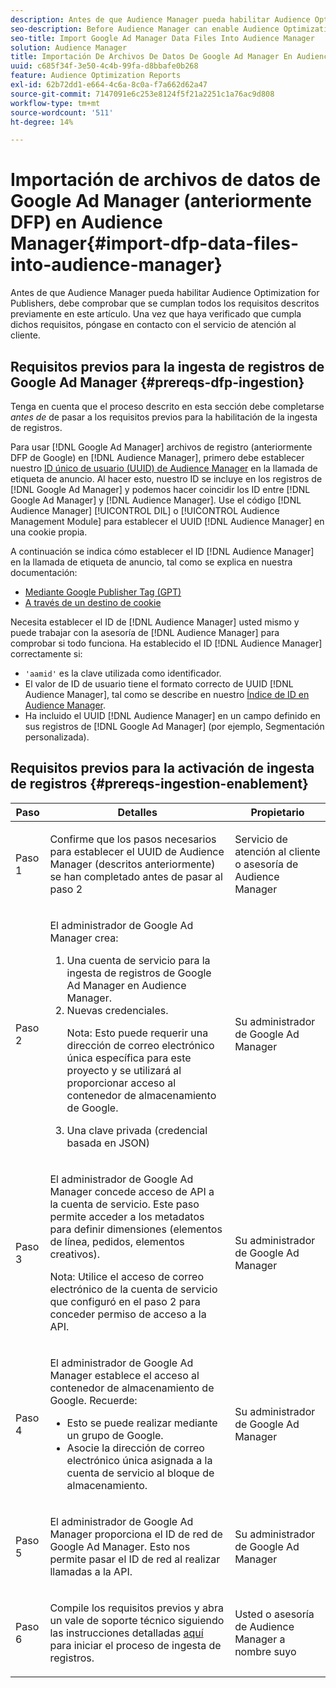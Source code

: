 ```yaml
---
description: Antes de que Audience Manager pueda habilitar Audience Optimization for Publishers, debe comprobar que se cumplan todos los requisitos descritos previamente en este artículo. Una vez que haya verificado que cumpla dichos requisitos, póngase en contacto con el servicio de atención al cliente.
seo-description: Before Audience Manager can enable Audience Optimization for Publishers, you must ensure that all prerequisites outlined in this article are met. Contact Customer Care after checking off all prerequisites.
seo-title: Import Google Ad Manager Data Files Into Audience Manager
solution: Audience Manager
title: Importación De Archivos De Datos De Google Ad Manager En Audience Manager
uuid: c685f34f-3e50-4c4b-99fa-d8bbafe0b268
feature: Audience Optimization Reports
exl-id: 62b72dd1-e664-4c6a-8c0a-f7a662d62a47
source-git-commit: 7147091e6c253e8124f5f21a2251c1a76ac9d808
workflow-type: tm+mt
source-wordcount: '511'
ht-degree: 14%

---
```


# Importación de archivos de datos de Google Ad Manager (anteriormente DFP) en Audience Manager{#import-dfp-data-files-into-audience-manager}

Antes de que Audience Manager pueda habilitar Audience Optimization for Publishers, debe comprobar que se cumplan todos los requisitos descritos previamente en este artículo. Una vez que haya verificado que cumpla dichos requisitos, póngase en contacto con el servicio de atención al cliente.

## Requisitos previos para la ingesta de registros de Google Ad Manager {#prereqs-dfp-ingestion}

Tenga en cuenta que el proceso descrito en esta sección debe completarse *antes de* de pasar a los requisitos previos para la habilitación de la ingesta de registros.

Para usar [!DNL Google Ad Manager] archivos de registro (anteriormente DFP de Google) en [!DNL Audience Manager], primero debe establecer nuestro [ID único de usuario (UUID) de Audience Manager](../../../reference/ids-in-aam.md) en la llamada de etiqueta de anuncio. Al hacer esto, nuestro ID se incluye en los registros de [!DNL Google Ad Manager] y podemos hacer coincidir los ID entre [!DNL Google Ad Manager] y [!DNL Audience Manager]. Use el código [!DNL Audience Manager] [!UICONTROL DIL] o [!UICONTROL Audience Management Module] para establecer el UUID [!DNL Audience Manager] en una cookie propia.

A continuación se indica cómo establecer el ID [!DNL Audience Manager] en la llamada de etiqueta de anuncio, tal como se explica en nuestra documentación:

* [Mediante Google Publisher Tag (GPT)](../../../integration/gpt-aam-destination/gpt-aam-modify-api.md)
* [A través de un destino de cookie](../../../integration/gpt-aam-destination/gpt-aam-create-destination.md)

Necesita establecer el ID de [!DNL Audience Manager] usted mismo y puede trabajar con la asesoría de [!DNL Audience Manager] para comprobar si todo funciona. Ha establecido el ID [!DNL Audience Manager] correctamente si:

* `'aamid'` es la clave utilizada como identificador.
* El valor de ID de usuario tiene el formato correcto de UUID [!DNL Audience Manager], tal como se describe en nuestro [Índice de ID en Audience Manager](../../../reference/ids-in-aam.md).
* Ha incluido el UUID [!DNL Audience Manager] en un campo definido en sus registros de [!DNL Google Ad Manager] (por ejemplo, Segmentación personalizada).

## Requisitos previos para la activación de ingesta de registros {#prereqs-ingestion-enablement}

<table id="table_C980A9F9B0FB4157B4908A64768B1571"> 
 <thead> 
  <tr> 
   <th colname="col1" class="entry"> Paso </th> 
   <th colname="col2" class="entry"> Detalles </th> 
   <th colname="col3" class="entry"> Propietario </th> 
  </tr> 
 </thead>
 <tbody> 
  <tr> 
   <td colname="col1"> <p>Paso 1 </p> </td> 
   <td colname="col2"> <p>Confirme que los pasos necesarios para establecer el UUID <span class="keyword"> de Audience Manager</span> (descritos anteriormente) se han completado antes de pasar al paso 2 </p> </td> 
   <td colname="col3"> <p><span class="keyword"> Servicio de atención al cliente o asesoría de Audience Manager</span> </p> </td> 
  </tr> 
  <tr> 
   <td colname="col1"> <p>Paso 2 </p> </td> 
   <td colname="col2"> <p>El administrador de Google Ad Manager crea: </p> <p> 
     <ol id="ol_FCFA9B11CFF948A488DF9CB298FC04C4"> 
      <li id="li_BC946EDCC3324578AEB64EDDA55B5ACA">Una cuenta de servicio para la ingesta de registros de Google Ad Manager en <span class="keyword"> Audience Manager</span>. </li> 
      <li id="li_6B2FC7D73A3246419E55C004E17ACA25">Nuevas credenciales. <p>Nota: Esto puede requerir una dirección de correo electrónico única específica para este proyecto y se utilizará al proporcionar acceso al contenedor de almacenamiento de Google. </p> </li> 
      <li id="li_95444B9FD1B34659A9634814B262A681">Una clave privada (credencial basada en JSON) </li> 
     </ol> </p> </td> 
   <td colname="col3"> <p>Su administrador de Google Ad Manager </p> </td> 
  </tr> 
  <tr> 
   <td colname="col1"> <p>Paso 3 </p> </td> 
   <td colname="col2"> <p>El administrador de Google Ad Manager concede acceso de API a la cuenta de servicio. Este paso permite acceder a los metadatos para definir dimensiones (elementos de línea, pedidos, elementos creativos). <p>Nota: Utilice el acceso de correo electrónico de la cuenta de servicio que configuró en el paso 2 para conceder permiso de acceso a la API. </p> </p> </td> 
   <td colname="col3"> <p>Su administrador de Google Ad Manager </p> </td> 
  </tr> 
  <tr> 
   <td colname="col1"> <p>Paso 4 </p> </td> 
   <td colname="col2"> <p>El administrador de Google Ad Manager establece el acceso al contenedor de almacenamiento de Google. Recuerde: </p> <p> 
     <ul id="ul_3E8DCC73454243D998BD9024D0966A4E"> 
      <li id="li_3691DBD28006412288458175F75873C6">Esto se puede realizar mediante un grupo de Google. </li> 
      <li id="li_4774806B263245CEAAAB89BD2AA7F23F">Asocie la dirección de correo electrónico única asignada a la cuenta de servicio al bloque de almacenamiento. </li> 
     </ul> </p> </td> 
   <td colname="col3"> <p>Su administrador de Google Ad Manager </p> </td> 
  </tr> 
  <tr> 
   <td colname="col1"> <p>Paso 5 </p> </td> 
   <td colname="col2"> <p>El administrador de Google Ad Manager proporciona el ID de red de Google Ad Manager. Esto nos permite pasar el ID de red al realizar llamadas a la API. </p> </td> 
   <td colname="col3"> <p>Su administrador de Google Ad Manager </p> </td> 
  </tr> 
  <tr> 
   <td colname="col1"> <p>Paso 6 </p> </td> 
   <td colname="col2"> <p>Compile los requisitos previos y abra un vale de soporte técnico siguiendo las instrucciones detalladas <a href="https://experienceleague.adobe.com/docs/customer-one/using/home.html?lang=es">aquí</a> para iniciar el proceso de ingesta de registros. </p> </td> 
   <td colname="col3"> <p>Usted o <span class="keyword"> asesoría de Audience Manager</span> a nombre suyo </p> </td> 
  </tr> 
 </tbody> 
</table>
